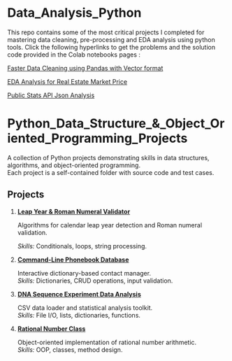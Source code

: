 # Data_Analysis_Python
This repo contains some of the most critical projects I completed for mastering data cleaning, pre-processing and EDA analysis using python tools. Click the following hyperlinks to get the problems and the solution code provided in the Colab notebooks pages : 


[Faster Data Cleaning using Pandas with Vector format](https://colab.research.google.com/drive/1XEe-KLOpyizrUyAQhd0xwOCU1A2-op0-#scrollTo=vZuVntpbrI2w)




[EDA Analysis for Real Estate Market Price](https://colab.research.google.com/drive/1mTa3N2GlIrzPwT2Jyo6yukMLcc6nNjVo?usp=sharing)




[Public Stats API Json Analysis](https://colab.research.google.com/drive/1WbvAvbjDIbOJUCdquefBw8aTsMGWEf2q?usp=sharing)


# Python_Data_Structure_&_Object_Oriented_Programming_Projects

A collection of Python projects demonstrating skills in data structures, algorithms, and object-oriented programming.  
Each project is a self-contained folder with source code and test cases.

## Projects
1. [**Leap Year & Roman Numeral Validator**](https://github.com/muhammadfarhan720/Data_Analysis_Python/tree/main/Numerical_Algorithms)
 
   Algorithms for calendar leap year detection and Roman numeral validation.
   
   _Skills:_ Conditionals, loops, string processing.

3. [**Command-Line Phonebook Database**](https://github.com/muhammadfarhan720/Data_Analysis_Python/tree/main/CLI_Dictionary)

   Interactive dictionary-based contact manager.  
   _Skills:_ Dictionaries, CRUD operations, input validation.

4. [**DNA Sequence Experiment Data Analysis**](https://github.com/muhammadfarhan720/Data_Analysis_Python/tree/main/DA_DNA)

   CSV data loader and statistical analysis toolkit.  
   _Skills:_ File I/O, lists, dictionaries, functions.

5. [**Rational Number Class**](https://github.com/muhammadfarhan720/Data_Analysis_Python/tree/main/OOP_Test_method)

   Object-oriented implementation of rational number arithmetic.  
   _Skills:_ OOP, classes, method design.
